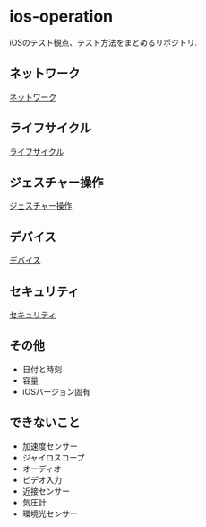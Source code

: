 # ios-operation

iOSのテスト観点、テスト方法をまとめるリポジトリ.

## ネットワーク

[ネットワーク](NetworkLink.md)

## ライフサイクル

[ライフサイクル](Lifecycle.md)

## ジェスチャー操作

[ジェスチャー操作](Gesture.md)

## デバイス

[デバイス](Device.md)

## セキュリティ

[セキュリティ](Security.md)

## その他
  - 日付と時刻
  - 容量
  - iOSバージョン固有

## できないこと

  - 加速度センサー
  - ジャイロスコープ
  - オーディオ
  - ビデオ入力
  - 近接センサー
  - 気圧計
  - 環境光センサー
